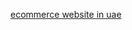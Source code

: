 <a href="https://ech0newss.blogspot.com/2024/09/why-is-ecommerce-website-in-uae.html">ecommerce website in uae</a>
